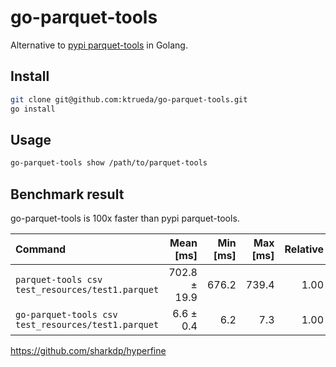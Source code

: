 # go-parquet-tools

Alternative to [pypi parquet-tools](https://pypi.org/project/parquet-tools/) in Golang.

## Install 

```bash
git clone git@github.com:ktrueda/go-parquet-tools.git
go install
```

## Usage

```bash
go-parquet-tools show /path/to/parquet-tools
```


## Benchmark result

go-parquet-tools is 100x faster than pypi parquet-tools.


| Command | Mean [ms] | Min [ms] | Max [ms] | Relative |
|:---|---:|---:|---:|---:|
| `parquet-tools csv test_resources/test1.parquet` | 702.8 ± 19.9 | 676.2 | 739.4 | 1.00 |
| `go-parquet-tools csv test_resources/test1.parquet` | 6.6 ± 0.4 | 6.2 | 7.3 | 1.00 |


https://github.com/sharkdp/hyperfine